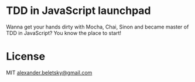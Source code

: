 # TDD in JavaScript launchpad

Wanna get your hands dirty with Mocha, Chai, Sinon and became master of TDD in JavaScript? You know the place to start!

# License

MIT alexander.beletsky@gmail.com